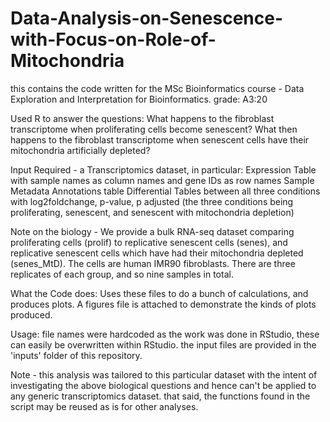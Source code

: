 # Data-Analysis-on-Senescence-with-Focus-on-Role-of-Mitochondria

this contains the code written for the MSc Bioinformatics course - Data Exploration and Interpretation for Bioinformatics. grade: A3:20

Used R to answer the questions: What happens to the fibroblast transcriptome when proliferating cells become senescent? What then happens to the fibroblast transcriptome when senescent cells have their mitochondria artificially depleted?

Input Required - a Transcriptomics dataset, in particular:
  Expression Table with sample names as column names and gene IDs as row names
  Sample Metadata
  Annotations table
  Differential Tables between all three conditions with log2foldchange, p-value, p adjusted (the three conditions being proliferating, senescent, and senescent with mitochondria depletion)

Note on the biology - We provide a bulk RNA-seq dataset comparing proliferating cells (prolif) to replicative senescent cells (senes), and replicative senescent cells which have had their mitochondria depleted (senes_MtD). The cells are human IMR90 fibroblasts. There are three replicates of each group, and so nine samples in total. 

What the Code does:
  Uses these files to do a bunch of calculations, and produces plots. A figures file is attached to demonstrate the kinds of plots produced.

Usage: file names were hardcoded as the work was done in RStudio, these can easily be overwritten within RStudio. the input files are provided in the 'inputs' folder of this repository.

Note - this analysis was tailored to this particular dataset with the intent of investigating the above biological questions and hence can't be applied to any generic transcriptomics dataset. that said, the functions found in the script may be reused as is for other analyses.
